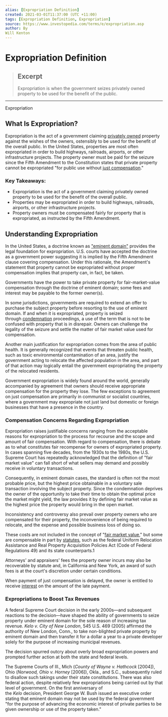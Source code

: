 ```yaml
---
alias: [Expropriation Definition]
created: 2021-03-01T11:37:00 (UTC +11:00)
tags: [Expropriation Definition, Expropriation]
source: https://www.investopedia.com/terms/e/expropriation.asp
author: By
Will Kenton
---
```


# Expropriation Definition

> ## Excerpt
> Expropriation is when the government seizes privately owned property to be used for the benefit of the public.

---

Expropriation
## What Is Expropriation?

Expropriation is the act of a government claiming [privately owned](https://www.investopedia.com/terms/p/privately-owned.asp) property against the wishes of the owners, ostensibly to be used for the benefit of the overall public. In the United States, properties are most often expropriated in order to build highways, railroads, airports, or other infrastructure projects. The property owner must be paid for the seizure since the Fifth Amendment to the Constitution states that private property cannot be expropriated "for public use without [just compensation](https://www.investopedia.com/terms/j/just-compensation.asp)."

### Key Takeaways:

-   Expropriation is the act of a government claiming privately owned property to be used for the benefit of the overall public.
-   Properties may be expropriated in order to build highways, railroads, airports, or other infrastructure projects.
-   Property owners must be compensated fairly for property that is expropriated, as instructed by the Fifth Amendment.

## Understanding Expropriation

In the United States, a doctrine known as ["eminent domain"](https://www.investopedia.com/terms/e/eminent-domain.asp) provides the legal foundation for expropriation. U.S. courts have accepted the doctrine as a government power suggesting it is implied by the Fifth Amendment clause covering compensation. Under this rationale, the Amendment's statement that property cannot be expropriated without proper compensation implies that property can, in fact, be taken.

Governments have the power to take private property for fair-market-value compensation through the doctrine of eminent domain; some fees and interest may be payable to the former owner(s).

In some jurisdictions, governments are required to extend an offer to purchase the subject property before resorting to the use of eminent domain. If and when it is expropriated, property is seized through [condemnation](https://www.investopedia.com/terms/c/condemnation.asp) proceedings, a use of the term that is not to be confused with property that is in disrepair. Owners can challenge the legality of the seizure and settle the matter of fair market value used for compensation.

Another main justification for expropriation comes from the area of public health. It is generally recognized that events that threaten public health, such as toxic environmental contamination of an area, justify the government acting to relocate the affected population in the area, and part of that action may logically entail the government expropriating the property of the relocated residents.

Government expropriation is widely found around the world, generally accompanied by agreement that owners should receive appropriate compensation for the property they lose. The few exceptions to agreement on just compensation are primarily in communist or socialist countries, where a government may expropriate not just land but domestic or foreign businesses that have a presence in the country.

### Compensation Concerns Regarding Expropriation

Expropriation raises justifiable concerns ranging from the acceptable reasons for expropriation to the process for recourse and the scope and amount of fair compensation. With regard to compensation, there is debate as to what constitutes fair recompense for owners of expropriated property. In cases spanning five decades, from the 1930s to the 1980s, the U.S. Supreme Court has repeatedly acknowledged that the definition of "fair market value" can fall short of what sellers may demand and possibly receive in voluntary transactions.

Consequently, in eminent domain cases, the standard is often not the most probable price, but the highest price obtainable in a voluntary sale transaction involving the subject property. Since the condemnation deprives the owner of the opportunity to take their time to obtain the optimal price the market might yield, the law provides it by defining fair market value as the highest price the property would bring in the open market.

Inconsistency and controversy also prevail over property owners who are compensated for their property, the inconvenience of being required to relocate, and the expense and possible business loss of doing so.

These costs are not included in the concept of "[fair market value](https://www.investopedia.com/terms/f/fairmarketvalue.asp)," but some are compensable in part by [statutes](https://www.investopedia.com/terms/c/common-law.asp), such as the federal Uniform Relocation Assistance and Real Property Acquisition Policies Act (Code of Federal Regulations 49) and its state counterparts.1

Attorneys' and appraisers' fees the property owner incurs may also be recoverable by statute and, in California and New York, an award of such fees is at the court's discretion under certain conditions.

When payment of just compensation is delayed, the owner is entitled to receive [interest](https://www.investopedia.com/terms/i/interest.asp) on the amount of the late payment.

### Expropriations to Boost Tax Revenues

A federal Supreme Court decision in the early 2000s—and subsequent reactions to the decision—have shaped the ability of governments to seize property under eminent domain for the sole reason of increasing tax revenue. _Kelo v. City of New London_, 545 U.S. 469 (2005) affirmed the authority of New London, Conn., to take non-blighted private property by eminent domain and then transfer it for a dollar a year to a private developer solely for the purpose of increasing municipal revenues.

The decision spurred outcry about overly broad expropriation powers and prompted further action at both the state and federal levels.

The Supreme Courts of Ill., Mich (_County of Wayne v. Hathcock_ \[2004\]), Ohio (_Norwood, Ohio v. Horney_ \[2006\]), Okla., and S.C., subsequently ruled to disallow such takings under their state constitutions. There was also federal action, despite relatively few expropriations being carried out by that level of government. On the first anniversary of the _Kelo_ decision, President George W. Bush issued an executive order stating that eminent domain may not be used by the federal government "for the purpose of advancing the economic interest of private parties to be given ownership or use of the property taken."
